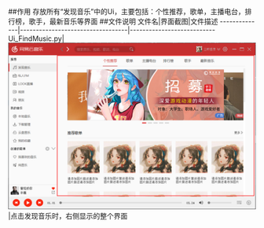 ##作用
存放所有“发现音乐”中的Ui，主要包括：个性推荐，歌单，主播电台，排行榜，歌手，最新音乐等界面
##文件说明
文件名|界面截图|文件描述
--------------|----------------------------------|---------------------------
Ui_FindMusic.py|![发现音乐](images/findmusic.png)|点击发现音乐时，右侧显示的整个界面
